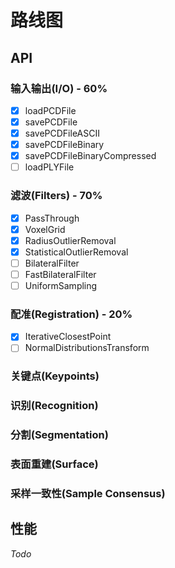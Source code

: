 # 路线图

## API

### 输入输出(I/O) - 60%

- [x] loadPCDFile
- [x] savePCDFile
- [x] savePCDFileASCII
- [x] savePCDFileBinary
- [x] savePCDFileBinaryCompressed
- [ ] loadPLYFile

### 滤波(Filters) - 70%

- [x] PassThrough
- [x] VoxelGrid
- [x] RadiusOutlierRemoval
- [x] StatisticalOutlierRemoval
- [ ] BilateralFilter
- [ ] FastBilateralFilter
- [ ] UniformSampling

### 配准(Registration) - 20%

- [x] IterativeClosestPoint
- [ ] NormalDistributionsTransform

### 关键点(Keypoints)

### 识别(Recognition)

### 分割(Segmentation)

### 表面重建(Surface)

### 采样一致性(Sample Consensus)

## 性能

*Todo*